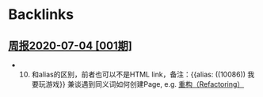 
# Backlinks
## [周报2020-07-04  [001期]](<周报2020-07-04  [001期].md>)
- 10. []()和alias的区别，前者也可以不是HTML link，备注：{{alias: ((10086)) 我要玩游戏}} 兼谈遇到同义词如何创建Page, e.g. [重构（Refactoring）](<重构（Refactoring）.md>)

